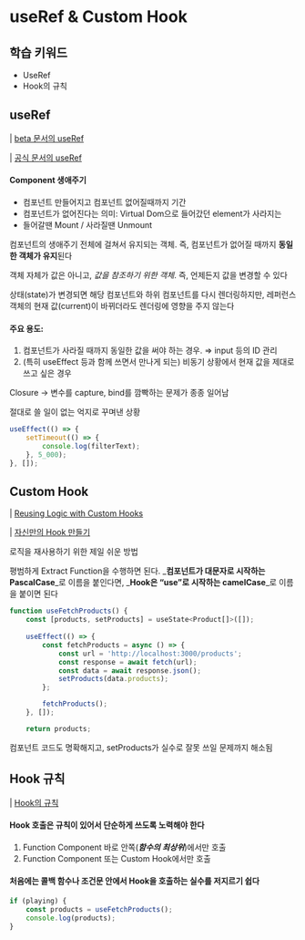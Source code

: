 # useRef & Custom Hook

## 학습 키워드

* UseRef
* Hook의 규칙

## useRef

\| [beta 문서의 useRef](https://react.dev/reference/react/useRef)

\| [공식 문서의 useRef](https://ko.reactjs.org/docs/hooks-reference.html#useref)

#### Component 생애주기

* 컴포넌트 만들어지고 컴포넌트 없어질때까지 기간
* 컴포넌트가 없어진다는 의미: Virtual Dom으로 들어갔던 element가 사라지는
* 들어갈땐 Mount / 사라질땐 Unmount

컴포넌트의 생애주기 전체에 걸쳐서 유지되는 객체. 즉, 컴포넌트가 없어질 때까지 **동일한 객체가 유지**된다

객체 자체가 값은 아니고, _값을 참조하기 위한 객체_. 즉, 언제든지 값을 변경할 수 있다

상태(state)가 변경되면 해당 컴포넌트와 하위 컴포넌트를 다시 렌더링하지만, 레퍼런스 객체의 현재 값(current)이 바뀌더라도 렌더링에 영향을 주지 않는다

#### 주요 용도:

1. 컴포넌트가 사라질 때까지 동일한 값을 써야 하는 경우. ⇒ input 등의 ID 관리
2. (특히 useEffect 등과 함께 쓰면서 만나게 되는) 비동기 상황에서 현재 값을 제대로 쓰고 싶은 경우

Closure → 변수를 capture, bind를 깜빡하는 문제가 종종 일어남

절대로 쓸 일이 없는 억지로 꾸며낸 상황

```javascript
useEffect(() => {
	setTimeout(() => {
		console.log(filterText);
	}, 5_000);
}, []);
```

## Custom Hook

\| [Reusing Logic with Custom Hooks](https://react.dev/learn/reusing-logic-with-custom-hooks)

\| [자신만의 Hook 만들기](https://ko.reactjs.org/docs/hooks-custom.html)

로직을 재사용하기 위한 제일 쉬운 방법

평범하게 Extract Function을 수행하면 된다. _**컴포넌트가 대문자로 시작하는 PascalCase**_로 이름을 붙인다면, _**Hook은 “use”로 시작하는 camelCase**_로 이름을 붙이면 된다

```javascript
function useFetchProducts() {
	const [products, setProducts] = useState<Product[]>([]);
	
	useEffect(() => {
		const fetchProducts = async () => {
			const url = 'http://localhost:3000/products';
			const response = await fetch(url);
			const data = await response.json();
			setProducts(data.products);
		};

		fetchProducts();
	}, []);

	return products;
```

컴포넌트 코드도 명확해지고, setProducts가 실수로 잘못 쓰일 문제까지 해소됨

## Hook 규칙

\| [Hook의 규칙](https://ko.reactjs.org/docs/hooks-rules.html)

#### Hook 호출은 규칙이 있어서 단순하게 쓰도록 노력해야 한다

1. Function Component 바로 안쪽(_**함수의 최상위**_)에서만 호출
2. Function Component 또는 Custom Hook에서만 호출

#### 처음에는 콜백 함수나 조건문 안에서 Hook을 호출하는 실수를 저지르기 쉽다

```javascript
if (playing) {
	const products = useFetchProducts();
	console.log(products);
}
```
